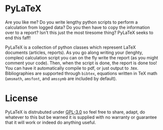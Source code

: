 # PyLaTeX

Are you like me? Do you write lengthy python scripts to perform a calculation from logged data? Do you then have to copy the information over to a report? Isn't this just the most tiresome thing? PyLaTeX seeks to end this faff!

PyLaTeX is a collection of python classes which represent LaTeX documents (articles, reports). As you go along writing your (lenghty, complex) calculation script you can on the fly write the report (as you might comment your code). Then, when the script is done, the report is done too! You can have it automatically compile to pdf, or just output to .tex. Bibliographies are supported through `bibtex`, equations written in TeX math (`amsmath`, `amsfont`, and `amssymb` are included by default).

# License
PyLaTeX is distrubuted under [GPL-3.0](https://www.gnu.org/licenses/gpl-3.0.en.html) so feel free to share, adapt, do whatever to this but be warned it is supplied with no warranty or guarantee that it will work or indeed do anything useful.